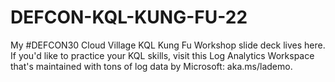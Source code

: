 # DEFCON-KQL-KUNG-FU-22

My #DEFCON30 Cloud Village KQL Kung Fu Workshop slide deck lives here. 
If you'd like to practice your KQL skills, visit this Log Analytics Workspace that's maintained with tons of log data by Microsoft: aka.ms/lademo.
